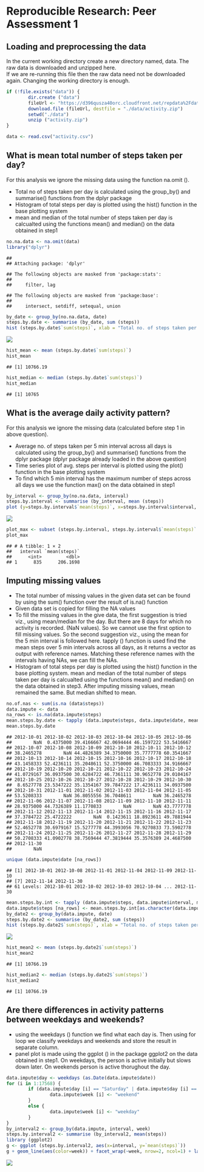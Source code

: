 # Reproducible Research: Peer Assessment 1


## Loading and preprocessing the data  
In the current working directory create a new directory named, data. The raw data is downloaded and unzipped here.  
If we are re-running this file then the raw data need not be downloaded again. Changing the working directory is enough.  


```r
if (!file.exists("data")) {
        dir.create ("data")
        fileUrl <- "https://d396qusza40orc.cloudfront.net/repdata%2Fdata%2Factivity.zip" 
        download.file (fileUrl, destfile = "./data/activity.zip")
        setwd("./data")
        unzip ("activity.zip")
}

data <- read.csv("activity.csv")
```

## What is mean total number of steps taken per day?  
For this analysis we ignore the missing data using the function na.omit (). 

- Total no of steps taken per day is calculated using the group_by() and summarise() functions from the dplyr package
- Histogram of total steps per day is plotted using the hist() function in the base plotting system
- mean and median of the total number of steps taken per day is calcualted using the functions mean() and median() on the data obtained in step1


```r
no.na.data <- na.omit(data)
library("dplyr")
```

```
## 
## Attaching package: 'dplyr'
```

```
## The following objects are masked from 'package:stats':
## 
##     filter, lag
```

```
## The following objects are masked from 'package:base':
## 
##     intersect, setdiff, setequal, union
```

```r
by_date <- group_by(no.na.data, date)
steps.by.date <- summarise (by_date, sum (steps))
hist (steps.by.date$`sum(steps)`, xlab = "Total no. of steps taken per day", ylab = "Frequency of days", main = "Total number of steps taken each day", col="blue", breaks = 10)
```

![](PA1_template_files/figure-html/meansteps-1.png)<!-- -->

```r
hist_mean <- mean (steps.by.date$`sum(steps)`)
hist_mean
```

```
## [1] 10766.19
```

```r
hist_median <- median (steps.by.date$`sum(steps)`)
hist_median
```

```
## [1] 10765
```



## What is the average daily activity pattern?
For this analysis we ignore the missing data (calculated before step 1 in above question).  

- Average no. of steps taken per 5 min interval across all days is calculated using the group_by() and summarise() functions from the dplyr package  (dplyr package already loaded in the above question)
- Time series plot of avg. steps per interval is plotted using the plot() function in the base plotting system
- To find which 5 min interval has the maximum number of steps across all days we use the function max() on the data obtained in step1


```r
by_interval <- group_by(no.na.data, interval)
steps.by.interval <- summarise (by_interval, mean (steps))
plot (y=steps.by.interval$`mean(steps)`, x=steps.by.interval$interval, xlab = "5 min intervals in a day", ylab = "Avg. no. of steps, averaged across all days", main = "Avg. daily activity pattern", type = "l", col="blue", lwd=2)
```

![](PA1_template_files/figure-html/dailypattern-1.png)<!-- -->

```r
plot_max <- subset (steps.by.interval, steps.by.interval$`mean(steps)` == max (steps.by.interval$`mean(steps)`))
plot_max
```

```
## # A tibble: 1 × 2
##   interval `mean(steps)`
##      <int>         <dbl>
## 1      835      206.1698
```



## Imputing missing values
- The total number of missing values in the given data set can be found by using the sum() function over the result of is.na() function 
- Given data set is copied for filling the NA values 
- To fill the missing values in the give data, the first suggestion is tried viz., using mean/median for the day. But there are 8 days for which no activity is recorded. (NaN values). So we cannot use the first option to fill missing values. So the second suggestion viz., using the mean for the 5 min interval is followed here. tapply () function is used find the mean steps over 5 min intervals across all days, as it returns a vector as output with reference names. Matching these reference names with the intervals having NAs, we can fill the NAs.
- Histogram of total steps per day is plotted using the hist() function in the base plotting system. mean and median of the total number of steps taken per day is calcualted using the functions mean() and median() on the data obtained in step3. After imputing missing values, mean remained the same. But median shifted to mean. 



```r
no.of.nas <- sum(is.na (data$steps))
data.impute <- data
na_rows <- is.na(data.impute$steps)
mean.steps.by.date <- tapply (data.impute$steps, data.impute$date, mean, na.rm=TRUE)
mean.steps.by.date
```

```
## 2012-10-01 2012-10-02 2012-10-03 2012-10-04 2012-10-05 2012-10-06 
##        NaN  0.4375000 39.4166667 42.0694444 46.1597222 53.5416667 
## 2012-10-07 2012-10-08 2012-10-09 2012-10-10 2012-10-11 2012-10-12 
## 38.2465278        NaN 44.4826389 34.3750000 35.7777778 60.3541667 
## 2012-10-13 2012-10-14 2012-10-15 2012-10-16 2012-10-17 2012-10-18 
## 43.1458333 52.4236111 35.2048611 52.3750000 46.7083333 34.9166667 
## 2012-10-19 2012-10-20 2012-10-21 2012-10-22 2012-10-23 2012-10-24 
## 41.0729167 36.0937500 30.6284722 46.7361111 30.9652778 29.0104167 
## 2012-10-25 2012-10-26 2012-10-27 2012-10-28 2012-10-29 2012-10-30 
##  8.6527778 23.5347222 35.1354167 39.7847222 17.4236111 34.0937500 
## 2012-10-31 2012-11-01 2012-11-02 2012-11-03 2012-11-04 2012-11-05 
## 53.5208333        NaN 36.8055556 36.7048611        NaN 36.2465278 
## 2012-11-06 2012-11-07 2012-11-08 2012-11-09 2012-11-10 2012-11-11 
## 28.9375000 44.7326389 11.1770833        NaN        NaN 43.7777778 
## 2012-11-12 2012-11-13 2012-11-14 2012-11-15 2012-11-16 2012-11-17 
## 37.3784722 25.4722222        NaN  0.1423611 18.8923611 49.7881944 
## 2012-11-18 2012-11-19 2012-11-20 2012-11-21 2012-11-22 2012-11-23 
## 52.4652778 30.6979167 15.5277778 44.3993056 70.9270833 73.5902778 
## 2012-11-24 2012-11-25 2012-11-26 2012-11-27 2012-11-28 2012-11-29 
## 50.2708333 41.0902778 38.7569444 47.3819444 35.3576389 24.4687500 
## 2012-11-30 
##        NaN
```

```r
unique (data.impute$date [na_rows])
```

```
## [1] 2012-10-01 2012-10-08 2012-11-01 2012-11-04 2012-11-09 2012-11-10
## [7] 2012-11-14 2012-11-30
## 61 Levels: 2012-10-01 2012-10-02 2012-10-03 2012-10-04 ... 2012-11-30
```

```r
mean.steps.by.int <- tapply (data.impute$steps, data.impute$interval, mean, na.rm=TRUE)
data.impute$steps [na_rows] <- mean.steps.by.int[as.character(data.impute$interval[na_rows])]   
by_date2 <- group_by(data.impute, date)
steps.by.date2 <- summarise (by_date2, sum (steps))
hist (steps.by.date2$`sum(steps)`, xlab = "Total no. of steps taken per day (Imputed Data)", ylab = "Frequency of days", main = "Total number of steps taken each day (Imputed Data)", col="red", breaks = 10)
```

![](PA1_template_files/figure-html/impute-1.png)<!-- -->

```r
hist_mean2 <- mean (steps.by.date2$`sum(steps)`)
hist_mean2
```

```
## [1] 10766.19
```

```r
hist_median2 <- median (steps.by.date2$`sum(steps)`)
hist_median2
```

```
## [1] 10766.19
```



## Are there differences in activity patterns between weekdays and weekends?
- using the weekdays () function we find what each day is. Then using for loop we classify weekdays and weekends and store the result in separate column.
- panel plot is made using the ggplot () in the package ggplot2 on the data obtained in step1. On weekdays, the person is active initially but slows down later. On weekends person is active thorughout the day.  

```r
data.impute$day <- weekdays (as.Date(data.impute$date))
for (i in 1:17568) {
        if (data.impute$day [i] == "Saturday" | data.impute$day [i] == "Sunday") {
                data.impute$week [i] <- "weekend"
        }  
        else {
                data.impute$week [i] <- "weekday"
        }
}
by_interval2 <- group_by(data.impute, interval, week)
steps.by.interval2 <- summarise (by_interval2, mean(steps))
library (ggplot2)
g <- ggplot (steps.by.interval2, aes(x=interval, y=`mean(steps)`))
g + geom_line(aes(color=week)) + facet_wrap(~week, nrow=2, ncol=1) + labs (x="5 min interval") + labs (y="Avg. no. of steps") + labs (title="Steps taken : Weekday vs Weekend")
```

![](PA1_template_files/figure-html/weekwise-1.png)<!-- -->



